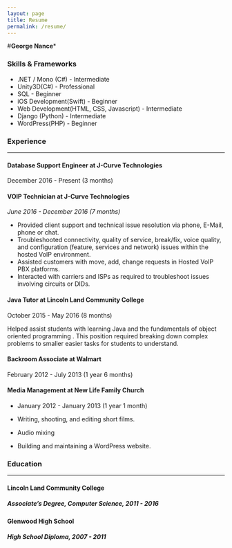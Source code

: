 ```yaml
---
layout: page
title: Resume
permalink: /resume/
---
```


#**George Nance***

### Skills & Frameworks
- .NET / Mono (C#) -  Intermediate
- Unity3D(C#) - Professional
- SQL - Beginner
- iOS Development(Swift) - Beginner
- Web Development(HTML, CSS, Javascript) - Intermediate
- Django (Python) - Intermediate
- WordPress(PHP) - Beginner


### Experience
---
#### Database Support Engineer at J-Curve Technologies
December 2016 - Present (3 months)


#### VOIP Technician at J-Curve Technologies
*June 2016 - December 2016 (7 months)*

* Provided client support and technical issue resolution via phone, E-Mail, phone or chat.
* Troubleshooted connectivity, quality of service, break/fix, voice quality, and configuration (feature, services and network) issues within the hosted VoIP environment.
* Assisted customers with move, add, change requests in Hosted VoIP PBX platforms.
* Interacted with carriers and ISPs as required to troubleshoot issues involving circuits or DIDs.


#### Java Tutor at Lincoln Land Community College

October 2015 - May 2016 (8 months)

Helped assist students with learning Java and the fundamentals of object oriented programming . This
position required breaking down complex problems to smaller easier tasks for students to understand.


#### Backroom Associate at Walmart

February 2012 - July 2013 (1 year 6 months)

#### Media Management at New Life Family Church

- January 2012 - January 2013 (1 year 1 month) 

- Writing, shooting, and editing short films. 

- Audio mixing

- Building and maintaining a WordPress website.


### Education
---
#### Lincoln Land Community College
##### Associate’s Degree, Computer Science, 2011 - 2016 


#### Glenwood High School
##### High School Diploma, 2007 - 2011

